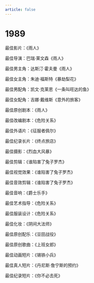 ```yaml
---
article: false
---
```


# 1989

最佳影片：《雨人》

最佳导演：巴瑞·莱文森《雨人》

最佳男主角：达斯汀·霍夫曼《雨人》

最佳女主角：朱迪·福斯特《暴劫梨花》

最佳男配角：凯文·克莱恩《一条叫旺达的鱼》

最佳女配角：吉娜·戴维斯《意外的旅客》

最佳原创剧本：《雨人》

最佳改编剧本：《危险关系》

最佳外语片：《征服者佩尔》

最佳纪录长片：《终点旅店》

最佳摄影：《烈血大风暴》

最佳剪辑：《谁陷害了兔子罗杰》

最佳视觉效果：《谁陷害了兔子罗杰》

最佳音效剪辑：《谁陷害了兔子罗杰》

最佳音响：《爵士乐手》

最佳艺术指导：《危险关系》

最佳服装设计：《危险关系》

最佳化妆：《阴间大法师》

最佳原创配乐：《豆田战役》

最佳原创歌曲：《上班女郎》

最佳动画短片：《锡铁小兵》

最佳真人短片：《丹尼斯·詹宁斯的预约》

最佳纪录短片：《你不必去死》